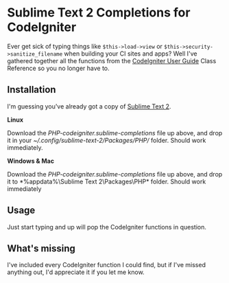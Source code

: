 Sublime Text 2 Completions for CodeIgniter
==========================================

Ever get sick of typing things like `$this->load->view` or `$this->security->sanitize_filename` when building your CI sites and apps? Well I've gathered together all the functions from the [CodeIgniter User Guide] Class Reference so you no longer have to.

Installation
------------

I'm guessing you've already got a copy of [Sublime Text 2].

**Linux**

Download the *PHP-codeigniter.sublime-completions* file up above, and drop it in your *~/.config/sublime-text-2/Packages/PHP/* folder. Should work immediately.

**Windows & Mac**

Download the *PHP-codeigniter.sublime-completions* file up above, and drop it to *%appdata%\Sublime Text 2\Packages\PHP\* folder. Should work immediately

Usage
-----

Just start typing and up will pop the CodeIgniter functions in question.

What's missing
--------------

I've included every CodeIgniter function I could find, but if I've missed anything out, I'd appreciate it if you let me know.

[CodeIgniter User Guide]: http://codeigniter.com/user_guide
[Sublime Text 2]: http://www.sublimetext.com/2